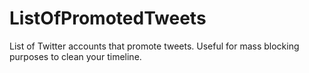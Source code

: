 # ListOfPromotedTweets
List of Twitter accounts that promote tweets. Useful for mass blocking purposes to clean your timeline.
